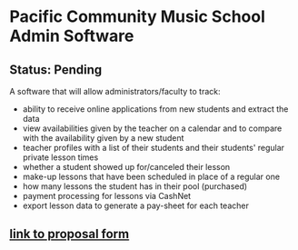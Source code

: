 # Pacific Community Music School Admin Software
## Status: Pending
A software that will allow administrators/faculty to track:
- ability to receive online applications from new students and extract the data
- view availabilities given by the teacher on a calendar and to compare with the availability given by a new student
- teacher profiles with a list of their students and their students' regular private lesson times
- whether a student showed up for/canceled their lesson
- make-up lessons that have been scheduled in place of a regular one
- how many lessons the student has in their pool (purchased)
- payment processing for lessons via CashNet
- export lesson data to generate a pay-sheet for each teacher

## [link to proposal form](https://pacificedu-my.sharepoint.com/:b:/g/personal/kmohamadnizam_pacific_edu/ETWvIfaZOclPrkanR7dkU74BbiFglRNO8GR7OItoNVuDoA)

